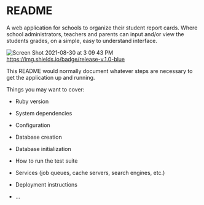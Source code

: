 # README

A web application for schools to organize their student report cards. Where school administrators, teachers and parents can input and/or view the students grades, on a simple, easy to understand interface.

![Screen Shot 2021-08-30 at 3 09 43 PM](https://user-images.githubusercontent.com/50586114/131392074-1ad4e582-d7dc-445f-a8cb-a66edce1f9d1.png)
https://img.shields.io/badge/release-v.1.0-blue

This README would normally document whatever steps are necessary to get the
application up and running.

Things you may want to cover:

* Ruby version

* System dependencies

* Configuration

* Database creation

* Database initialization

* How to run the test suite

* Services (job queues, cache servers, search engines, etc.)

* Deployment instructions

* ...
